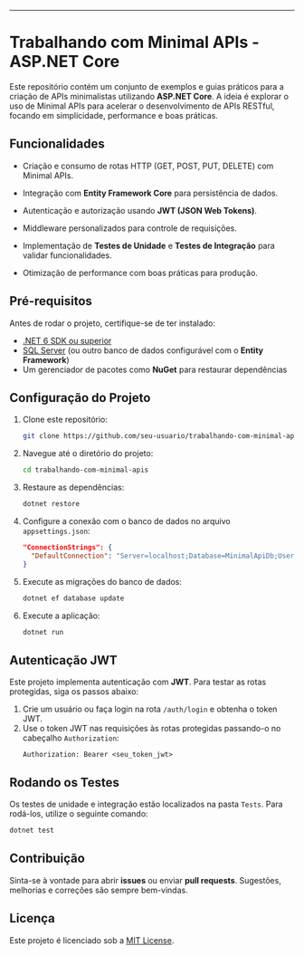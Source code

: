 

---

# Trabalhando com Minimal APIs - ASP.NET Core

Este repositório contém um conjunto de exemplos e guias práticos para a criação de APIs minimalistas utilizando **ASP.NET Core**. A ideia é explorar o uso de Minimal APIs para acelerar o desenvolvimento de APIs RESTful, focando em simplicidade, performance e boas práticas.

## Funcionalidades

- Criação e consumo de rotas HTTP (GET, POST, PUT, DELETE) com Minimal APIs.
- Integração com **Entity Framework Core** para persistência de dados.
- Autenticação e autorização usando **JWT (JSON Web Tokens)**.
- Middleware personalizados para controle de requisições.
- Implementação de **Testes de Unidade** e **Testes de Integração** para validar funcionalidades.

- Otimização de performance com boas práticas para produção.
## Pré-requisitos

Antes de rodar o projeto, certifique-se de ter instalado:

- [.NET 6 SDK ou superior](https://dotnet.microsoft.com/download/dotnet/6.0)
- [SQL Server](https://www.microsoft.com/pt-br/sql-server/sql-server-downloads) (ou outro banco de dados configurável com o **Entity Framework**)
- Um gerenciador de pacotes como **NuGet** para restaurar dependências

## Configuração do Projeto

1. Clone este repositório:
   ```bash
   git clone https://github.com/seu-usuario/trabalhando-com-minimal-apis.git
   ```

2. Navegue até o diretório do projeto:
   ```bash
   cd trabalhando-com-minimal-apis
   ```

3. Restaure as dependências:
   ```bash
   dotnet restore
   ```

4. Configure a conexão com o banco de dados no arquivo `appsettings.json`:
   ```json
   "ConnectionStrings": {
     "DefaultConnection": "Server=localhost;Database=MinimalApiDb;User Id=seu_usuario;Password=sua_senha;"
   }
   ```

5. Execute as migrações do banco de dados:
   ```bash
   dotnet ef database update
   ```

6. Execute a aplicação:
   ```bash
   dotnet run
   ```

## Autenticação JWT

Este projeto implementa autenticação com **JWT**. Para testar as rotas protegidas, siga os passos abaixo:

1. Crie um usuário ou faça login na rota `/auth/login` e obtenha o token JWT.
2. Use o token JWT nas requisições às rotas protegidas passando-o no cabeçalho `Authorization`:
   ```
   Authorization: Bearer <seu_token_jwt>
   ```

## Rodando os Testes

Os testes de unidade e integração estão localizados na pasta `Tests`. Para rodá-los, utilize o seguinte comando:

```bash
dotnet test
```

## Contribuição

Sinta-se à vontade para abrir **issues** ou enviar **pull requests**. Sugestões, melhorias e correções são sempre bem-vindas.

## Licença

Este projeto é licenciado sob a [MIT License](LICENSE).

